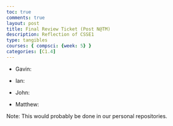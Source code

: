 ```yaml
---
toc: true
comments: true
layout: post
title: Final Review Ticket (Post N@TM)
description: Reflection of CSSE1
type: tangibles
courses: { compsci: {week: 5} }
categories: [C1.4]
---
```


- Gavin:

- Ian:

- John:

- Matthew:

Note: This would probably be done in our personal repositories.